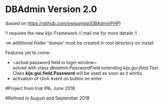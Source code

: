 # DBAdmin Version 2.0

(based on https://github.com/swissniggi/DBAdminPHP)

!! requires the new kijs-Framework // mail me for more details !!

==> additional folder 'dumps' must be created in root directory on install

Features yet to come:

- ~actual password field in login window~<br />solved with class _dbadmin.PasswordField_ extending _kijs.gui.field.Text_.<br />Class __kijs.gui.field.Password__ will be used as soon as it works.
- activation of click event on button on enter

#Project from trial IPA, June 2018

#Refined in August and September 2018

